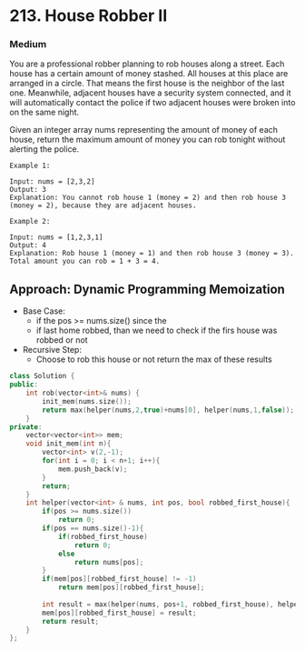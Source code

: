 # 213. House Robber II
### Medium

You are a professional robber planning to rob houses along a street. Each house has a certain amount of money stashed. All houses at this place are arranged in a circle. That means the first house is the neighbor of the last one. Meanwhile, adjacent houses have a security system connected, and it will automatically contact the police if two adjacent houses were broken into on the same night.

Given an integer array nums representing the amount of money of each house, return the maximum amount of money you can rob tonight without alerting the police.

    Example 1:

    Input: nums = [2,3,2]
    Output: 3
    Explanation: You cannot rob house 1 (money = 2) and then rob house 3 (money = 2), because they are adjacent houses.

    Example 2:

    Input: nums = [1,2,3,1]
    Output: 4
    Explanation: Rob house 1 (money = 1) and then rob house 3 (money = 3).
    Total amount you can rob = 1 + 3 = 4.

## Approach: Dynamic Programming Memoization
* Base Case: 
    * if the pos >= nums.size() since the 
    * if last home robbed, than we need to check if the firs house was robbed or not
* Recursive Step:
    * Choose to rob this house or not return the max of these results
          

```cpp
class Solution {
public:
    int rob(vector<int>& nums) {
        init_mem(nums.size());
        return max(helper(nums,2,true)+nums[0], helper(nums,1,false));
    }
private:
    vector<vector<int>> mem;
    void init_mem(int n){
        vector<int> v(2,-1);
        for(int i = 0; i < n+1; i++){
            mem.push_back(v);
        }
        return;
    }
    int helper(vector<int> & nums, int pos, bool robbed_first_house){
        if(pos >= nums.size())
            return 0;
        if(pos == nums.size()-1){
            if(robbed_first_house)
                return 0;
            else
                return nums[pos];
        }
        if(mem[pos][robbed_first_house] != -1)
            return mem[pos][robbed_first_house];
            
        int result = max(helper(nums, pos+1, robbed_first_house), helper(nums, pos+2, robbed_first_house)+nums[pos]);
        mem[pos][robbed_first_house] = result;
        return result;
    }
};
```